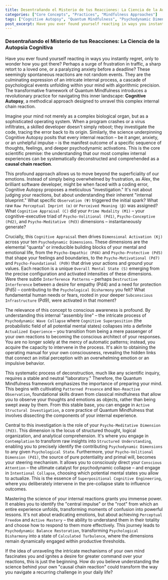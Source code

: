 ```yaml
---
title: Desentrañando el Misterio de tus Reacciones: La Ciencia de la Autopsia Cognitiva
categories: ["Core Concepts", "Practices", "Mindfulness Approaches"]
tags: ["Cognitive Autopsy", "Quantum Mindfulness", "Psychodynamic Dimensions", "Conscious Attention", "Perceptual Freedom", "Mindfulness Practices", "Self-Awareness", "Cognitive Appraisal"]
post_excerpt: Have you ever found yourself reacting in ways you instantly regret? Quantum Mindfulness introduces "Cognitive Autopsy," a powerful practice that allows you to deconstruct these internal chain reactions, revealing the precise interplay of psychodynamic dimensions and empowering you to become the conscious architect of your responses rather than a mere passenger. This article delves into the scientific framework behind understanding and transforming your automatic reactions.
---
```


### Desentrañando el Misterio de tus Reacciones: La Ciencia de la Autopsia Cognitiva

Have you ever found yourself reacting in ways you instantly regret, only to wonder how you got there? Perhaps a surge of frustration in traffic, a sharp retort to a loved one, or a paralyzing anxiety before a deadline? These seemingly spontaneous reactions are not random events. They are the culminating expression of an intricate internal process, a cascade of psychological events unfolding within your mind with algorithmic precision. The transformative framework of Quantum Mindfulness introduces a revolutionary practice for navigating this inner landscape: **Cognitive Autopsy**, a methodical approach designed to unravel this complex internal chain reaction.

Imagine your mind not merely as a complex biological organ, but as a sophisticated operating system. When a program crashes or a virus infiltrates, a skilled developer doesn't simply reboot; they investigate the code, tracing the error back to its origin. Similarly, the science underpinning Cognitive Autopsy posits that every internal reaction – be it anger, anxiety, or an unhelpful impulse – is the manifest outcome of a specific sequence of thoughts, feelings, and deeper psychodynamic activations. This is the core scientific premise: the understanding that our most complex internal experiences can be systematically deconstructed and comprehended as a **causal chain reaction**.

This profound approach allows us to move beyond the superficiality of our emotions. Instead of simply being overwhelmed by frustration, as Alex, the brilliant software developer, might be when faced with a coding error, Cognitive Autopsy proposes a meticulous "investigation." It's not about judging your reactions, but about understanding their inherent "internal blueprint." What specific `Observation (Ψ)` triggered the initial spark? What raw `Raw Perceptual Imprint (α)` or `Perceived Meaning (β)` was assigned? What `Cognitive Appraisal (C)` did your `Prime Modality (M1)` – your cognitive-executive triad of `Psycho-Volitional (Pd1)`, `Psycho-Conceptive (Pd2)`, and `Psycho-Meditative (Pd3)` dimensions – instantaneously generate?

Crucially, this `Cognitive Appraisal` then drives `Dimensional Activation (Kj)` across your ten `Psychodynamic Dimensions`. These dimensions are the elemental "quanta" or irreducible building blocks of your mental and emotional life, from the `Psycho-Empathic (Pd4)` and `Psycho-Protective (Pd5)` that shape your feelings and boundaries, to the `Psycho-Motivational (Pd7)` and `Psycho-Foundational (Pd9)` that drive your actions and ground your values. Each reaction is a unique `Overall Mental State (S)` emerging from the precise configuration and activated intensities of these dimensions. Were there subtle `Interference Patterns` – perhaps `Destructive Interference` between a desire for empathy (Pd4) and a need for protection (Pd5) – contributing to the `Psychological Disharmony` you felt? What fundamental human needs or fears, rooted in your deeper `Subconscious Infrastructure` (Pd9), were activated in that moment?

The relevance of this concept to conscious awareness is profound. By understanding this internal "assembly line" – the intricate process of `Psychodynamic Wave Collapse` where `Cognitive Superposition` (the probabilistic field of all potential mental states) collapses into a definite `Actualized Experience` – you transition from being a mere passenger of your own reactions to becoming the conscious architect of your responses. You are no longer solely at the mercy of automatic patterns; instead, you acquire the capacity to intervene in the process. It's akin to obtaining the operating manual for your own consciousness, revealing the hidden links that connect an initial perception with an overwhelming emotion or an impulsive behavior.

This systematic process of deconstruction, much like any scientific inquiry, requires a stable and neutral "laboratory." Therefore, the Quantum Mindfulness framework emphasizes the importance of preparing your mind. This begins with cultivating `Patterned Presence` and `Non-Reactive Observation`, foundational skills drawn from classical mindfulness that allow you to observe your thoughts and emotions as objects, rather than being swept away by them. From this stable base, you can engage in `Active Structural Investigation`, a core practice of Quantum Mindfulness that involves dissecting the components of your internal experience.

Central to this investigation is the role of your `Psycho-Meditative Dimension (Pd3)`. This dimension is the locus of structured thought, logical organization, and analytical comprehension. It's where you engage in `Contemplation` to transform raw insights into `Structured Understanding`, enabling you to precisely identify the contributing `Psychodynamic Dimensions` to any given `Psychological State`. Furthermore, your `Psycho-Volitional Dimension (Pd1)`, the source of pure potentiality and primal will, becomes your steering mechanism. It allows you to consciously direct your `Conscious Attention` – the ultimate catalyst for psychodynamic collapse – and engage in `Intentional Collapse`, choosing which potential mental states you allow to actualize. This is the essence of `Superpositional Cognitive Engineering`, where you deliberately intervene in the pre-collapse state to influence outcomes.

Mastering the science of your internal reactions grants you immense power. It enables you to identify the "central impulse" or the "root" from which an entire experience unfolds, transforming moments of confusion into powerful lessons. It's not about eradicating emotions, but about achieving `Perceptual Freedom` and `Active Mastery` – the ability to understand them in their totality and choose how to respond to them more effectively. This journey leads to `Psychodynamic Balance Restoration`, transforming `Psychological Disharmony` into a state of `Calculated Turbulence`, where the dimensions remain dynamically engaged within productive thresholds.

If the idea of unraveling the intricate mechanisms of your own mind fascinates you and ignites a desire for greater command over your reactions, this is just the beginning. How do you believe understanding the science behind your own "causal chain reaction" could transform the way you navigate a recurring challenge in your daily life?
